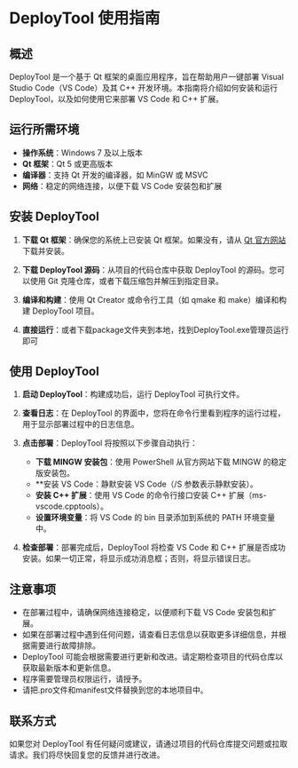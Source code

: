 # DeployTool 使用指南

## 概述

DeployTool 是一个基于 Qt 框架的桌面应用程序，旨在帮助用户一键部署 Visual Studio Code（VS Code）及其 C++ 开发环境。本指南将介绍如何安装和运行 DeployTool，以及如何使用它来部署 VS Code 和 C++ 扩展。

## 运行所需环境

- **操作系统**：Windows 7 及以上版本
- **Qt 框架**：Qt 5 或更高版本
- **编译器**：支持 Qt 开发的编译器，如 MinGW 或 MSVC
- **网络**：稳定的网络连接，以便下载 VS Code 安装包和扩展

## 安装 DeployTool

1. **下载 Qt 框架**：确保您的系统上已安装 Qt 框架。如果没有，请从 [Qt 官方网站](https://www.qt.io/download) 下载并安装。

2. **下载 DeployTool 源码**：从项目的代码仓库中获取 DeployTool 的源码。您可以使用 Git 克隆仓库，或者下载压缩包并解压到指定目录。

3. **编译和构建**：使用 Qt Creator 或命令行工具（如 qmake 和 make）编译和构建 DeployTool 项目。
   
4. **直接运行**：或者下载package文件夹到本地，找到DeployTool.exe管理员运行即可

## 使用 DeployTool

1. **启动 DeployTool**：构建成功后，运行 DeployTool 可执行文件。

2. **查看日志**：在 DeployTool 的界面中，您将在命令行里看到程序的运行过程，用于显示部署过程中的日志信息。

3. **点击部署**：DeployTool 将按照以下步骤自动执行：

   - **下载 MINGW 安装包**：使用 PowerShell 从官方网站下载 MINGW 的稳定版安装包。
   - **安装 VS Code：静默安装 VS Code（/S 参数表示静默安装）。
   - **安装 C++ 扩展**：使用 VS Code 的命令行接口安装 C++ 扩展（ms-vscode.cpptools）。
   - **设置环境变量**：将 VS Code 的 bin 目录添加到系统的 PATH 环境变量中。

4. **检查部署**：部署完成后，DeployTool 将检查 VS Code 和 C++ 扩展是否成功安装。如果一切正常，将显示成功消息框；否则，将显示错误日志。

## 注意事项

- 在部署过程中，请确保网络连接稳定，以便顺利下载 VS Code 安装包和扩展。
- 如果在部署过程中遇到任何问题，请查看日志信息以获取更多详细信息，并根据需要进行故障排除。
- DeployTool 可能会根据需要进行更新和改进。请定期检查项目的代码仓库以获取最新版本和更新信息。
- 程序需要管理员权限运行，请授予。
- 请把.pro文件和manifest文件替换到您的本地项目中。

## 联系方式

如果您对 DeployTool 有任何疑问或建议，请通过项目的代码仓库提交问题或拉取请求。我们将尽快回复您的反馈并进行改进。
